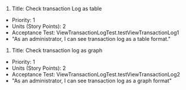 1. Title: Check transaction Log as table
  - Priority: 1
  - Units (Story Points): 2
  - Acceptance Test: ViewTransactionLogTest.testViewTransactionLog1
  - "As an administrator, I can see transaction log as a table format."

1. Title: Check transaction log as graph
  - Priority: 1
  - Units (Story Points): 2
  - Acceptance Test: ViewTransactionLogTest.testViewTransactionLog2
  - "As an administrator, I can see transaction log as a graph format"